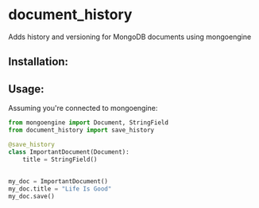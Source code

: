 document_history
================

Adds history and versioning for MongoDB documents using mongoengine


Installation:
-------------


Usage:
------

Assuming you're connected to mongoengine:

```python
from mongoengine import Document, StringField
from document_history import save_history

@save_history
class ImportantDocument(Document):
    title = StringField()
    
    
my_doc = ImportantDocument()
my_doc.title = "Life Is Good"
my_doc.save()

```
